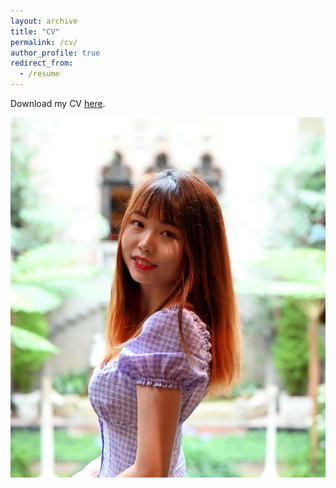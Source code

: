 ```yaml
---
layout: archive
title: "CV"
permalink: /cv/
author_profile: true
redirect_from:
  - /resume
---
```


Download my CV [here](http://zijingzhang1997.github.io/files/cv2.pdf).

<img src='/images/image2.jpg'>  